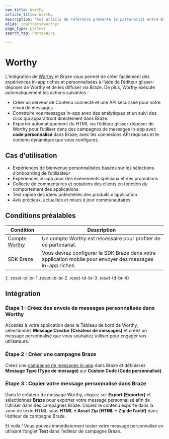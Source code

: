 ```yaml
---
nav_title: Worthy
article_title: Worthy
description: "Cet article de référence présente le partenariat entre Braze et Worthy, une plateforme de personnalisation des messages qui vous permet de créer des expériences in-app riches et personnalisées et de les diffuser via Braze."
alias: /partners/worthy/
page_type: partner
search_tag: Partenaire

---
```


# Worthy

L’intégration de [Worthy](https://worthy.ai/) et Braze vous permet de créer facilement des expériences in-app riches et personnalisées à l’aide de l’éditeur glisser-déposer de Worthy et de les diffuser via Braze. De plus, Worthy exécute automatiquement les actions suivantes :

- Créer un serveur de Contenu connecté et une API sécurisée pour votre envoi de messages.
- Construire vos messages in-app avec des analytiques et un suivi des clics qui apparaîtront directement dans Braze.
- Exporter automatiquement du HTML via l’éditeur glisser-déposer de Worthy pour l’utiliser dans des campagnes de messages in-app avec **code personnalisé** dans Braze, avec les connexions API requises et le contenu dynamique que vous configurez.

## Cas d’utilisation

- Expériences de bienvenue personnalisées basées sur les sélections d’onboarding de l’utilisateur
- Expériences in-app pour des événements spéciaux et des promotions
- Collecte de commentaires et notations des clients en fonction du comportement des applications
- Test rapide des idées potentielles des produits d’application
- Avis précieux, actualités et mises à jour communautaires

## Conditions préalables

| Condition | Description |
| --- | --- |
| Compte [Worthy](https://worthy.ai/) | Un compte Worthy est nécessaire pour profiter de ce partenariat. |
| SDK Braze | Vous devrez configurer le SDK Braze dans votre application mobile pour envoyer des messages in-app riches. |
{: .reset-td-br-1 .reset-td-br-2 .reset-td-br-3 .reset-td-br-4}

## Intégration

### Étape 1 : Créez des envois de messages personnalisés dans Worthy

Accédez à votre application dans le Tableau de bord de Worthy, sélectionnez **Message Creator (Créateur de messages)** et créez un message personnalisé que vous souhaitez utiliser pour engager vos utilisateurs.

### Étape 2 : Créer une campagne Braze

Créez une [campagne de messages in-app]({{site.baseurl}}/user_guide/message_building_by_channel/in-app_messages/create/) dans Braze et définissez **Message Type (Type de message)** sur **Custom Code (Code personnalisé)**.

### Étape 3 : Copier votre message personnalisé dans Braze

Dans le créateur de message Worthy, cliquez sur **Export (Exporter)** et sélectionnez **Braze** pour exporter votre message personnalisé afin de l’utiliser dans des campagnes Braze. Copiez le contenu exporté dans la zone de texte HTML sous **HTML + Asset Zip (HTML + Zip de l’actif)** dans l’éditeur de campagne Braze.

Et voilà ! Vous pouvez immédiatement tester votre message personnalisé en utilisant l’onglet **Test** dans l’éditeur de campagne Braze. 
